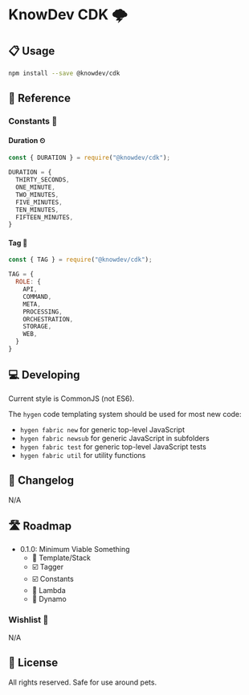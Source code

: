 # KnowDev CDK 🌩

## 📋 Usage

``` bash
npm install --save @knowdev/cdk
```

## 📖 Reference

### Constants 💬

#### Duration ⏲

``` javascript
const { DURATION } = require("@knowdev/cdk");

DURATION = {
  THIRTY_SECONDS,
  ONE_MINUTE,
  TWO_MINUTES,
  FIVE_MINUTES,
  TEN_MINUTES,
  FIFTEEN_MINUTES,
}
```

#### Tag 🔖

``` javascript
const { TAG } = require("@knowdev/cdk");

TAG = {
  ROLE: {
    API,
    COMMAND,
    META,
    PROCESSING,
    ORCHESTRATION,
    STORAGE,
    WEB,
  }
}
```

## 💻 Developing

Current style is CommonJS (not ES6).

The `hygen` code templating system should be used for most new code:

* `hygen fabric new` for generic top-level JavaScript
* `hygen fabric newsub` for generic JavaScript in subfolders
* `hygen fabric test` for generic top-level JavaScript tests
* `hygen fabric util` for utility functions

## 📝 Changelog

N/A

## 🛣 Roadmap

* 0.1.0: Minimum Viable Something
  * 🔲 Template/Stack
  * ☑️ Tagger
  * ☑️ Constants
  * 🔲 Lambda
  * 🔲 Dynamo

### Wishlist 🌠

N/A

## 📜 License

All rights reserved. Safe for use around pets.

